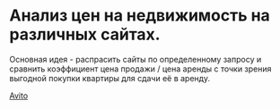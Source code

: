 # Анализ цен на недвижимость на различных сайтах.

Основная идея - распрасить сайты по определенному запросу и сравнить коэффициент цена продажи / цена аренды с точки зрения выгодной покупки квартиры для сдачи её в аренду.

[Avito]('avito.html')